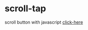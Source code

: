 # scroll-tap
scroll button with javascript
[click-here](https://kareemtarekk.github.io/scroll-tap/)
